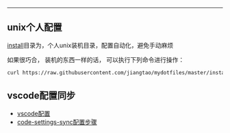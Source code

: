 ---
## unix个人配置

[install](./install)目录为，个人unix装机目录，配置自动化，避免手动麻烦

如果很巧合， 装机的东西一样的话， 可以执行下列命令进行操作：

```bash
curl https://raw.githubusercontent.com/jiangtao/mydotfiles/master/install/boostrap.sh | sh
```

## vscode配置同步

- [vscode配置](https://gist.github.com/jiangtao/7df9a9284ce92e9cede4444264127b36)
- [code-settings-sync配置步骤](https://gist.github.com/Jerret321/8a414db830ae63903082bf8e61ef626b)


